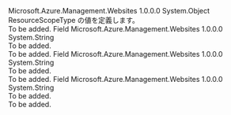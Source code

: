 <Type Name="ResourceScopeType" FullName="Microsoft.Azure.Management.WebSites.Models.ResourceScopeType">
  <TypeSignature Language="C#" Value="public static class ResourceScopeType" />
  <TypeSignature Language="ILAsm" Value=".class public auto ansi abstract sealed beforefieldinit ResourceScopeType extends System.Object" />
  <TypeSignature Language="DocId" Value="T:Microsoft.Azure.Management.WebSites.Models.ResourceScopeType" />
  <TypeSignature Language="VB.NET" Value="Public Class ResourceScopeType" />
  <TypeSignature Language="F#" Value="type ResourceScopeType = class" />
  <AssemblyInfo>
    <AssemblyName>Microsoft.Azure.Management.Websites</AssemblyName>
    <AssemblyVersion>1.0.0.0</AssemblyVersion>
  </AssemblyInfo>
  <Base>
    <BaseTypeName>System.Object</BaseTypeName>
  </Base>
  <Interfaces />
  <Docs>
    <summary>
            ResourceScopeType の値を定義します。
            </summary>
    <remarks>To be added.</remarks>
  </Docs>
  <Members>
    <Member MemberName="ServerFarm">
      <MemberSignature Language="C#" Value="public const string ServerFarm;" />
      <MemberSignature Language="ILAsm" Value=".field public static literal string ServerFarm" />
      <MemberSignature Language="DocId" Value="F:Microsoft.Azure.Management.WebSites.Models.ResourceScopeType.ServerFarm" />
      <MemberSignature Language="VB.NET" Value="Public Const ServerFarm As String " />
      <MemberSignature Language="F#" Value="val mutable ServerFarm : string" Usage="Microsoft.Azure.Management.WebSites.Models.ResourceScopeType.ServerFarm" />
      <MemberType>Field</MemberType>
      <AssemblyInfo>
        <AssemblyName>Microsoft.Azure.Management.Websites</AssemblyName>
        <AssemblyVersion>1.0.0.0</AssemblyVersion>
      </AssemblyInfo>
      <ReturnValue>
        <ReturnType>System.String</ReturnType>
      </ReturnValue>
      <Docs>
        <summary>To be added.</summary>
        <remarks>To be added.</remarks>
      </Docs>
    </Member>
    <Member MemberName="Subscription">
      <MemberSignature Language="C#" Value="public const string Subscription;" />
      <MemberSignature Language="ILAsm" Value=".field public static literal string Subscription" />
      <MemberSignature Language="DocId" Value="F:Microsoft.Azure.Management.WebSites.Models.ResourceScopeType.Subscription" />
      <MemberSignature Language="VB.NET" Value="Public Const Subscription As String " />
      <MemberSignature Language="F#" Value="val mutable Subscription : string" Usage="Microsoft.Azure.Management.WebSites.Models.ResourceScopeType.Subscription" />
      <MemberType>Field</MemberType>
      <AssemblyInfo>
        <AssemblyName>Microsoft.Azure.Management.Websites</AssemblyName>
        <AssemblyVersion>1.0.0.0</AssemblyVersion>
      </AssemblyInfo>
      <ReturnValue>
        <ReturnType>System.String</ReturnType>
      </ReturnValue>
      <Docs>
        <summary>To be added.</summary>
        <remarks>To be added.</remarks>
      </Docs>
    </Member>
    <Member MemberName="WebSite">
      <MemberSignature Language="C#" Value="public const string WebSite;" />
      <MemberSignature Language="ILAsm" Value=".field public static literal string WebSite" />
      <MemberSignature Language="DocId" Value="F:Microsoft.Azure.Management.WebSites.Models.ResourceScopeType.WebSite" />
      <MemberSignature Language="VB.NET" Value="Public Const WebSite As String " />
      <MemberSignature Language="F#" Value="val mutable WebSite : string" Usage="Microsoft.Azure.Management.WebSites.Models.ResourceScopeType.WebSite" />
      <MemberType>Field</MemberType>
      <AssemblyInfo>
        <AssemblyName>Microsoft.Azure.Management.Websites</AssemblyName>
        <AssemblyVersion>1.0.0.0</AssemblyVersion>
      </AssemblyInfo>
      <ReturnValue>
        <ReturnType>System.String</ReturnType>
      </ReturnValue>
      <Docs>
        <summary>To be added.</summary>
        <remarks>To be added.</remarks>
      </Docs>
    </Member>
  </Members>
</Type>